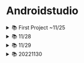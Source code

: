# Androidstudio

<details>
    <summary>📚 First Project ~11/25</summary>

  <details>
    <summary>📚xml Code</summary>
    
```
  <?xml version="1.0" encoding="utf-8"?>
<manifest xmlns:android="http://schemas.android.com/apk/res/android"
    xmlns:tools="http://schemas.android.com/tools">

    <application
        android:allowBackup="true"
        android:dataExtractionRules="@xml/data_extraction_rules"
        android:fullBackupContent="@xml/backup_rules"
        android:icon="@mipmap/ic_launcher"
        android:label="@string/app_name"
        android:roundIcon="@mipmap/ic_launcher_round"
        android:supportsRtl="true"
        android:theme="@style/Theme.Ex20221124"
        tools:targetApi="31">
        <activity
            android:name=".ImageActivity"
            android:exported="true">
            <meta-data
                android:name="android.app.lib_name"
                android:value="" />
            <intent-filter>
                <action android:name="android.intent.action.MAIN" />

                <category android:name="android.intent.category.LAUNCHER" />
            </intent-filter>
        </activity>
        <activity
            android:name=".LoginActivity"
            android:exported="true">
            <meta-data
                android:name="android.app.lib_name"
                android:value="" />


        </activity>
        <activity
            android:name=".ConstraintActivity"
            android:exported="true">
            <meta-data
                android:name="android.app.lib_name"
                android:value="" />

            <intent-filter>
                <action android:name="android.intent.action.MAIN" />

                <category android:name="android.intent.category.LAUNCHER" />
            </intent-filter>
        </activity>
        <activity
            android:name=".MainActivity"
            android:exported="true">
            <meta-data
                android:name="android.app.lib_name"
                android:value="" />
        </activity>
    </application>
</manifest>
```
  </details>
  
  ![image](https://user-images.githubusercontent.com/112377313/204168933-bdc09c6d-dda9-4d74-a6f6-3f261cc0dae6.png)

<details>
    <summary>📚MainActivity Code</summary>
    
```
package com.example.ex20221124

import androidx.appcompat.app.AppCompatActivity
import android.os.Bundle

class MainActivity : AppCompatActivity() {
    override fun onCreate(savedInstanceState: Bundle?) {
        super.onCreate(savedInstanceState)
        setContentView(R.layout.activity_main)
    }
}
```
</details>
  
![image](https://user-images.githubusercontent.com/112377313/204169256-ddbe9968-217f-46c5-bd84-6f6e54dc32cb.png)
 
<details>
    <summary>📚LoginActivity Code</summary>
    
```
package com.example.ex20221124

import android.annotation.SuppressLint
import androidx.appcompat.app.AppCompatActivity
import android.os.Bundle
import android.widget.Button
import android.widget.EditText
import android.widget.Toast
import com.google.android.material.textfield.TextInputEditText

class LoginActivity : AppCompatActivity() {
    override fun onCreate(savedInstanceState: Bundle?) {
        super.onCreate(savedInstanceState)
        setContentView(R.layout.activity_login)

        // 1. View 들의 id 값을 찾아오자 (findViewById)
        val etEmail = findViewById<TextInputEditText>(R.id.etEmail)
        val etPw = findViewById<EditText>(R.id.etPw)
        val btnLogin = findViewById<Button>(R.id.btnLogin)

        // 2. Button 에 Event 달아주기 (setOnClickListener)
        btnLogin.setOnClickListener {

            // 2-1. EditText 에 적혀있는 email, password 값을 가져오기
            // (email, pw : 변수)---> 문자열로 형변환
            var email = etEmail.text.toString()
            var pw = etPw.text.toString()

            // 2-2. 가져온 email, pw가 smhrd@smhrd.or.kr, qwer1234 가 맞는지 판단 (조건식)
            if(email == "smhrd@smhrd.or.kr" && pw=="qwer1234"){
                // 맞다면 Toast로 "로그인 성공"
                Toast.makeText(this,"로그인 성공",Toast.LENGTH_SHORT).show()
            }
            else{
                // 틀리면 Toast로 "로그인 실패"를 띄워주세요!!!
                Toast.makeText(this,"로그인실패",Toast.LENGTH_SHORT).show()
            }
        }
    }
}
```
</details>
  
![image](https://user-images.githubusercontent.com/112377313/204169340-b5abd4fa-bba6-407f-862a-56b3d31be029.png)

  
<details>
    <summary>📚ConstraintActivity Code</summary>
    
```
package com.example.ex20221124

import android.graphics.Color
import androidx.appcompat.app.AppCompatActivity
import android.os.Bundle
import android.view.View
import android.widget.Button
import android.widget.EditText
import android.widget.TextView
import android.widget.Toast

// : Kotlin 에서 상속
class ConstraintActivity : AppCompatActivity() {

    // 전역변수(뷰) 선언
    lateinit var tvResult: TextView
    lateinit var etNum1: EditText
    lateinit var etNum2: EditText
    // 뷰에 대해서는 선언만 하는 거는 불가능 초기화가 꼭 이루어져야한다.
    // 그런데 lateinit이라는 키워드로 나중에 꼭 초기화를 하겠다
    // 라는 약속을 할 수 있다!

    // onCreate()는 Activity 가 실행될때 최초 딱 한번(가장 먼저) 호출되는 메서드
    // : Activity 생명주기
    override fun onCreate(savedInstanceState: Bundle?) {
        super.onCreate(savedInstanceState)
        // ***** xml 이랑 kotlin class 랑 연결하는 코드 없으면 화면 안뜸 *****
        setContentView(R.layout.activity_constraint)

        // 1. xml 의 View 에 id를 지정
        // 2. id 값을 이용해서 view 를 찾아온다. (findViewById)
        // R : 리소스(폴더).id.tvResult
        tvResult = findViewById(R.id.tvResult)
        etNum1 = findViewById(R.id.etNum1)
        etNum2 = findViewById(R.id.etNum2)

        val btnPlus = findViewById<Button>(R.id.btnPlus)
        val btnMinus = findViewById<Button>(R.id.btnMinus)
        val btnMul = findViewById<Button>(R.id.btnMul)
        val btnDiv = findViewById<Button>(R.id.btnDiv)
        // val tvResult:TextView = findViewById<TextView>(R.id.tvResult) 추론이 가능
        // id 값은 문자열로 정해줬는데 받아오는값이 Int
        // R 폴더에 모든 뷰(리소스)들의 id 값이 저장이 되는데 주소값이 저장
        // 16진수 상수형태로 저장이 되어있다 (Int)

        // ** setContentView 위로 find 할 수 없다!! **
        tvResult.setTextColor(Color.BLUE)
        tvResult.setTextColor(Color.parseColor("#ff9999"))
        // textSize 에는 Float 자료형이 들어가야 함. (f : 형변환)
        tvResult.textSize = 40.0f
        tvResult.text = "안녕하세요!"
        // charSequence 인터페이스 - String 은 CharSequence 인터페이스 상속 받는 중

        // - 더하기 버튼을 눌렀을 때 "더하기 버튼이 눌렸습니다." 라는
        // Toast 를 띄우기!
        // 이벤트를 주는 방법
        // 1) 이벤트 메소드 설계 후 뷰에 연결하기
        // 2) innerClass (Listener OnClick 구현)



        btnPlus.setOnClickListener {
            var num1 = etNum1.text.toString().toInt()
            var num2 = etNum2.text.toString().toInt()
            var res = num1+num2
            tvResult.text = "연산결과 : $res"
            //Toast.makeText(this, "연산결과 : $res",Toast.LENGTH_SHORT).show()
        }
        btnMinus.setOnClickListener {
            // {}안에다가 기능 구현만 하면됨!! *(v->V)
            // 버튼을 눌렀을 때 "마이너스 버튼이 눌렸습니다" 토스트 띄우기
            var num1 = etNum1.text.toString().toInt()
            var num2 = etNum2.text.toString().toInt()

            var res = num1-num2
            tvResult.text = "연산결과 : $res"
            //Toast.makeText(this, "연산결과 : $res", Toast.LENGTH_SHORT).show()

            // 1. EditText 에 적혀있는 숫자
            // etNum1, etNum2 에 있는 내용 변수 num1, num2 에 저장
            // 실제로 getText --> Editable ---> 문자열로 형변환 ---> 정수형
            // 2. num1, num2 연산 결과를 문자열로 바꿔서 set 해주세요!
            //  -1. num1, num2 연산 결과를 tvResult 에 set 해주세요!
        }
        btnMul.setOnClickListener {
            var num1 = etNum1.text.toString().toInt()
            var num2 = etNum2.text.toString().toInt()
            var res = num1*num2
            tvResult.text = "연산결과 : $res"
            //Toast.makeText(this, "연산결과 : $res", Toast.LENGTH_SHORT).show()
        }
        btnDiv.setOnClickListener {
            var num1 = etNum1.text.toString().toInt()
            var num2 = etNum2.text.toString().toInt()
            var res = num1/num2
            tvResult.text = "연산결과 : $res"
            //Toast.makeText(this, "연산결과 : $res", Toast.LENGTH_SHORT).show()
        }



        // 3) interface 를 상속받게 만들어서 OnClick 구현



    }// onCreate 밖

    // 이벤트 리스너는 무조건 View 매개변수를 가지고 있어야한다.
    fun myClick(view: View){
        // Toast 띄우기!
        // 1) this, ConstraintActivity.this : Toast 를 띄울 화면 정보
        // 2) 문구 (무조건 String, Int 가 허용되는 경우는 id 값만)
        // 3) Toast 에 short(3초), Long(5초) 속성 사용
         Toast.makeText(this,"더하기 버튼이 눌렸습니다.",Toast.LENGTH_SHORT).show()
        //editable -> 문자열 변환 -> 정수형으로 변환
        var num1 = etNum1.text.toString().toInt()
        var num2 = etNum2.text.toString().toInt()
        // Emulator 를 처음실행시키면 EditText 에는 아무 값도 없음 ""
        // "".toInt() NumberFormatException
        // 버튼을 눌렀을 때 적혀있는 값을 가지고 와줘야 함!!!
        var result = num1 + num2
        //tvResult.text = "연산 결과 : $result"
        //tvResult.text = result.toString()
    }



}
```
</details>
  
![image](https://user-images.githubusercontent.com/112377313/204169447-fda581e1-50a0-4ed1-9291-3f708ea4bd37.png)

  
<details>
    <summary>📚ImageActivity Code</summary>
    
```
package com.example.ex20221124

import androidx.appcompat.app.AppCompatActivity
import android.os.Bundle
import android.widget.Button
import android.widget.ImageView
import android.widget.Toast

class ImageActivity : AppCompatActivity() {

    // 배열 이름
    val imgArray = intArrayOf(R.drawable.pink, R.drawable.black, R.drawable.blue, R.drawable.yellow, R.drawable.red)

    override fun onCreate(savedInstanceState: Bundle?) {
        super.onCreate(savedInstanceState)
        setContentView(R.layout.activity_image)

        // View 의 id값 다 찾아오기
        val img = findViewById<ImageView>(R.id.img)
        val btnPre = findViewById<Button>(R.id.btnPre)
        val btnNext = findViewById<Button>(R.id.btnNext)
        
        // 이미지 값 바꾸기
        img.setImageResource(R.drawable.pink)

        var index = 0

        btnPre.setOnClickListener {
            index--
            // if (index < 0) index = imgArray.size - 1
            if(index<0){
                index = 4
            }
            img.setImageResource(imgArray[index])
        }

        btnNext.setOnClickListener {
            index ++
            // if (index > imgArray.size - 1) index = 0
            if(index>4){
                index=0
            }
            img.setImageResource(imgArray[index])
        }


        // Pre 버튼을 눌렀을 때! (setOnClickListener)
        // 1-1. index -1 감소
        // 해당 index 에 있는 img 의 id를 가져와서
        // ImageView 에 set 하자!
        // index 의 조건 : 0 보다 작으면 다시 index 값을 size-1으로 돌리자

        // 2. Next 버튼을 눌렀을 때
        // 2-1 index +1 증가
        // 해당 index 에 있는 img 의 id를 가져와서
        // ImageView 를 set 하자
        // index 의 조건 : size -1보다 크면 다시 index 값을 0으로


    }
}
```
</details>
  
xml에 있는 view를 컨트롤하기 위해서는 id값이 필요 class에서는 id값을 찾아와서(findViewById) 컨트롤한다
단, findViewById는 setContentView아래에 있어야한다!
*** 버튼 이벤트 달기 ***
1. 메서드를 속성에 달아주기 (OnClick속성)
2. innerClass로 OnClick Override : SAM (람다식에서 생략할 수 있는 경우)
3. Interface를 상속받게 만들어 준다.
  </details>
  
  
<details>
    <summary>📚 11/28</summary>
  
## 안드로이드 4대 컴포넌트
- Activity 화면을 구성
- Service (Background에서 동작) Activity에서 화면만 뺀거
- BR(Broadcast Receiver) 외부 신호 감지
- CP(Content Provider) 정보를 전송하고자 할 때 정보를 넘겨줌



### 4대 구성요소간 정보를 매개하는 -> Intent
Intent - 중간 다리 역할 4대 구성요소 중간다리역할을 하는 메세지 객체
인텐트 : 메세지 객체

명시적 explicit
- 액션(VIEW, WEB_SEARCH, CALL, DIAL, ...)
액션+데이터
- 액션(카메라, 웹서치, 문자메세지)
묵시적 implicit
- 구성요소들끼리 데이터를 주고받거나, 이동할 때 사용하는 인텐트
1) startActivity(인텐트) ---> 단방향 (데이터를 주거나 or 받는다)
2) startActivityForResult(인텐트, requestCode) ---> 양방향 (데이터를 주고 받음)
  
![image](https://user-images.githubusercontent.com/112377313/204172469-3d682b3f-a918-4751-bc18-a8e5efcff7fa.png)
  
  ![image](https://user-images.githubusercontent.com/112377313/204174150-feb82783-ef19-4957-a4de-02eb5a99bb74.png)

![image](https://user-images.githubusercontent.com/112377313/204180518-df2f4045-d0d3-4ef5-bbed-c78c4a858247.png)

  <details>
    <summary> MainActivity Code</summary>
    
```
package com.example.ex20221128

import android.app.SearchManager
import android.content.Intent
import android.content.pm.PackageManager
import android.net.Uri
import androidx.appcompat.app.AppCompatActivity
import android.os.Bundle
import android.provider.MediaStore
import android.widget.Button
import androidx.core.app.ActivityCompat

class MainActivity : AppCompatActivity() {
    override fun onCreate(savedInstanceState: Bundle?) {
        super.onCreate(savedInstanceState)
        setContentView(R.layout.activity_main)

        val btnCall = findViewById<Button>(R.id.btnCall)
        val btnWeb = findViewById<Button>(R.id.btnWeb)
        val btnGoogle = findViewById<Button>(R.id.btnGoogle)
        val btnSearch = findViewById<Button>(R.id.btnSearch)
        val btnSms = findViewById<Button>(R.id.btnSms)
        val btnPhoto = findViewById<Button>(R.id.btnPhoto)

        // 암묵적 intent
        // : 안드로이드 내부에 있는 어플리케이션을 실행
        // Chrome,  Camera, Message, Call

        // Intent 의 사용용도
        // 1-1. 액션, 데이터
        // 1-2 액션 -> Camera
        // 2. Android 4대 구성요소가의 데이터 주고 받을 때

        // Intent 객체 (메세지 객체)

        btnCall.setOnClickListener {
            // btnCall을 누르면 전화가 가게 만들어보자
            // 데이터 : 전화번호
            // URi : key, value
            // "tel:010-1234-5678"
            var uri = Uri.parse("tel:010-1234-5678")
            var intent = Intent(Intent.ACTION_CALL, uri)
            // Intent 실행시키기

            // permission : 권한
            // 사용자한테 권한을 줄껀지 물어봐 줘야함!

            // ActivityCompat
            // checkSelfPermission() : 지금 현재 권한이 부여되어있는지
            // (현재 페이지 정보, 어떤 권한 인지)
            // 결과값으로 승인이 되어있는지? 안되었는지? 받아온다
            if(ActivityCompat.checkSelfPermission(this, android.Manifest.permission.CALL_PHONE) != PackageManager.PERMISSION_GRANTED) {
                // 승인이 안되어있는 상태라면 알림창을 띄워서 승인할 수 있도록

                // ActivityCompat 확인하는 기능 요청하는 기능이 둘다 들어가 있음
                // arrayOf(CALL_PHONE, CAMERA...)
                // requestCode : 내가 뭘 요청한건지 구분하기위한 숫자
                ActivityCompat.requestPermissions(this, arrayOf(android.Manifest.permission.CALL_PHONE),0)

                return@setOnClickListener
            }

            startActivity(intent)
        }
        
        // btnWeb을 클릭하면 구글 홈페이지가 보이게 만들기
        btnWeb.setOnClickListener { 
            // 데이터 : 구글 주소 (http://www.google.co.kr)
            var uri = Uri.parse("http://www.google.co.kr")
            var intent = Intent(Intent.ACTION_VIEW, uri)
            startActivity(intent)
        }

        // btnGoogle을 클릭하면 구글 맵을 보이게 만들기
        btnGoogle.setOnClickListener {
            // 액션, 데이터
            // 데이터 (get 방식) : 구글 맵은 get 방식 /keyword='content'
            // 구글 맵 주소 /경도,위도
            var uri = Uri.parse("https://google.com/maps?q=35.14670147841655,126.92215633785938")
            var intent = Intent(Intent.ACTION_VIEW, uri)
            startActivity(intent)
        }

        // 클릭했을 때 해당 키워드로 구글 검색
        btnSearch.setOnClickListener {
            // 1. 검색하는 intent 를 하나 생성한다.
            var intent = Intent(Intent.ACTION_WEB_SEARCH)
            // 2. 검색하고 싶은 키워드를 인텐트에 넣어준다.
            intent.putExtra(SearchManager.QUERY,"안드로이드")
            // 3. intent 실행
            startActivity(intent)
        }

        // btnSms 를 클릭하면 문자를 보내는 페이지로 이동한 다음
        // 내용을 꺼내올 예정
        btnSms.setOnClickListener {
            var intent = Intent(Intent.ACTION_SENDTO)
            // 문자 내용 키값, 내용
            // "sms_body"라는 Key 값이 value 가 문자내용임을 구분할 수 있다.
            intent.putExtra("sms_body","안녕하세요 주상민입니다.")
            // 누구한테 보낼껀지에 대한 데이터 tel: ---> Uri
            intent.data = Uri.parse("smsto:"+Uri.encode("010-1234-5678"))
            startActivity(intent)
        }

        // 사진 찍기
        // MediaStore : Emulator 에서 동작할 수 있는 카메라, 저장소
        btnPhoto.setOnClickListener {
            var intent = Intent(MediaStore.ACTION_IMAGE_CAPTURE)
            startActivity(intent)
        }



    }
}
```
</details>
    
Mainfest.xml 에 <uses-permission android:name="android.permission.CALL_PHONE"/> 추가!
    -> 사용자 권한 받기 
    
1. view id값 찾아오기
2. lv에 어떤 item을 클릭했는지 구분 (판단)
3. 해당 색상코드를 버튼을 눌렀을 때 intent에 실어서 보내주자(SecondActivity로)
4. SecondActivity에서 intent에 붙어있는 데이터를 떼서 사용 (setBackground에 사용)
5. btnPre를 누르면 이전페이지로 돌아간다

![image](https://user-images.githubusercontent.com/112377313/204199539-d493c8d3-ea2b-4959-9187-f58f883714aa.png)

* Stack처럼 쌓임. -> finish메서드를 이용해 빼버려야함 (생명주기)    
    
![image](https://user-images.githubusercontent.com/112377313/204172256-727505c0-af7e-4b73-9eb6-5da58115780f.png)

  메모리 삭제 ?
  
* xml -> b 화면 1개 or 2개 전환
* Ctrl + Alt + L 정렬 단축키
  
  
  
  </details>
  
<details>
    <summary>📚 11/29</summary>
    
    
<details>
        <summary>📚 Ex20221129</summary>
        
        ### Ex01
        1. MainActivity에서 버튼을 누르면 Sub한테 이동(요청)
        StartActivityForResult(인텐트, requestCode)
        2. Sub에 버튼을 눌렀을 때 EditText에 담겨있는 값을 들고
           Main으로 온다~!
        3. Main에서 값을 받아줘야한다
        (OnActivityResult() 오버라이딩 -> intent에서 데이터를 꺼내주는 메서드)
        
</details>
    
    
<details>
        <summary>📚 14:10~ </summary>
        
        ![image](https://user-images.githubusercontent.com/112377313/204446629-37a7defe-208c-404a-b817-fa32f72f921d.png)

        ![image](https://user-images.githubusercontent.com/112377313/204447508-01c7bd41-fcaf-4db5-87b2-1a60e90cd00d.png)
        * name 소문자, _ 만 입력 **
    
        ![image](https://user-images.githubusercontent.com/112377313/204460015-3c4a11f5-c321-43c7-892f-22a6c052409d.png)

        ### ListView
        
        
        ### Spinner
        
        
        ### GridView
        
</details>
    
    
</details>

<details>
        <summary>📚 20221130 </summary>
        
        1. Adapter View 사용해서 전화번호부 만들기
        2. SubActivity로 부터 받아온 값으로 Main에 ListView에 추가
        
        ![image](https://user-images.githubusercontent.com/112377313/204676126-3741269c-beb2-40b5-8dce-fb335c8792cb.png)
        
        이미지 세팅
        drawable 5개 이미지 저장
        
        ![image](https://user-images.githubusercontent.com/112377313/204678017-daa8b8fd-a331-46f6-a4ba-5b8ff13bf42b.png)

        padding -> 
        

        
</details>
